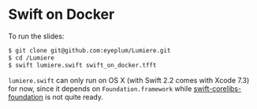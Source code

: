 # Swift on Docker

To run the slides:
 
```sh
$ git clone git@github.com:eyeplum/Lumiere.git
$ cd /Lumiere
$ swift lumiere.swift swift_on_docker.tfft
```

`lumiere.swift` can only run on OS X (with Swift 2.2 comes with Xcode 7.3) for now, since it depends on `Foundation.framework` while [swift-corelibs-foundation](https://github.com/apple/swift-corelibs-foundation) is not quite ready.

